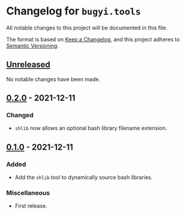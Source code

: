 # Changelog for `bugyi.tools`

All notable changes to this project will be documented in this file.

The format is based on [Keep a Changelog], and this project adheres to
[Semantic Versioning].

[Keep a Changelog]: https://keepachangelog.com/en/1.0.0/
[Semantic Versioning]: https://semver.org/


## [Unreleased](https://github.com/bbugyi200/python-tools/compare/0.2.0...HEAD)

No notable changes have been made.


## [0.2.0](https://github.com/bbugyi200/python-tools/compare/0.1.0...0.2.0) - 2021-12-11

### Changed

* `shlib` now allows an optional bash library filename extension.


## [0.1.0](https://github.com/bbugyi200/python-tools/releases/tag/0.1.0) - 2021-12-11

### Added

* Add the `shlib` tool to dynamically source bash libraries.

### Miscellaneous

* First release.
